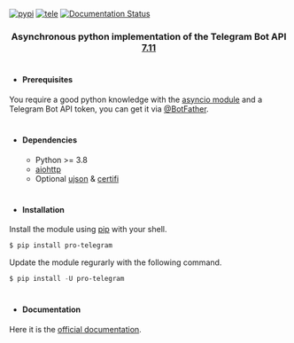 [![pypi](https://img.shields.io/badge/pypi-pro_telegram-blue)](https://pypi.org/project/pro-telegram/) [![tele](https://img.shields.io/badge/telegram-@geko1-blue)](https://t.me/geko1) [![Documentation Status](https://readthedocs.org/projects/aiotgm/badge/?version=latest)](https://aiotgm.readthedocs.io/?badge=latest)

<h3 align="center">Asynchronous python implementation of the Telegram Bot API <a href="https://core.telegram.org/bots/api#october-31-2024">7.11</a></h3>

#

* #### Prerequisites
You require a good python knowledge with the [asyncio module](https://docs.python.org/3/library/asyncio.html) and a Telegram Bot API token, you can get it via [@BotFather](https://t.me/botfather).

#

* #### Dependencies
  * Python >= 3.8
  * [aiohttp](https://github.com/aio-libs/aiohttp)
  * Optional [ujson](https://github.com/ultrajson/ultrajson) & [certifi](https://github.com/certifi/python-certifi)

#

* #### Installation

Install the module using [pip](https://pypi.org/project/aiotgm/) with your shell.

```powershell
$ pip install pro-telegram
```

Update the module regurarly with the following command.

```powershell
$ pip install -U pro-telegram
```

#

* #### Documentation
Here it is the [official documentation](https://aiotgm.readthedocs.io/).
